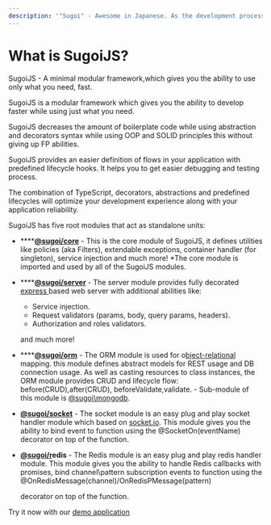 ```yaml
---
description: '"Sugoi" - Awesome in Japanese. As the development process should be.'
---
```


# What is SugoiJS?

SugoiJS - A minimal modular framework,which gives you the ability to use only what you need, fast.

SugoiJS is a modular framework which gives you the ability to develop faster while using just what you need.

SugoiJS decreases the amount of boilerplate code while using abstraction and decorators syntax while using OOP and SOLID principles this without giving up FP abilities. 

SugoiJS provides an easier definition of flows in your application with predefined lifecycle hooks. It helps you to get easier debugging and testing process.

The combination of TypeScript, decorators, abstractions and predefined lifecycles will optimize your development experience along with your application reliability.

SugoiJS has five root modules that act as standalone units:

* \*\*\*\*[**@sugoi/core**](https://wiki.sugoijs.com/sugoi-core/introduction) - This is the core module of SugoiJS, it defines utilities like policies \(aka Filters\), extendable exceptions, container handler \(for singleton\), service injection and much more! \*The core module is imported and used by all of the SugoiJS modules.
* \*\*\*\*[**@sugoi/server**](https://wiki.sugoijs.com/sugoi-server/getting-started) - The server module provides fully decorated [express ](https://github.com/expressjs)based web server with additional abilities like:

  * Service injection.
  * Request validators \(params, body, query params, headers\).
  * Authorization and roles validators.

  and much more!

* \*\*\*\*[**@sugoi/orm**](https://wiki.sugoijs.com/sugoi-orm-1/getting-started) - The ORM module is used for o[bject-relational](https://en.wikipedia.org/wiki/Object-relational_mapping) mapping. this module defines abstract models for REST usage and DB connection usage. As well as casting resources to class instances, the ORM module provides CRUD and lifecycle flow:  before\(CRUD\),after\(CRUD\), beforeValidate,validate. - Sub-module of this module is [@sugoi\mongodb](https://sugoijs.com/#/documentation/mongoDB/index).
* [**@sugoi/socket**](https://wiki.sugoijs.com/sugoi-socket/getting-started) - The socket module is an easy plug and play socket handler module which based on [socket.io](https://github.com/socketio/socket.io). This module gives you the ability to bind event to function using the @SocketOn\(eventName\) decorator on top of the function.
* [**@sugoi/r**](https://wiki.sugoijs.com/sugoi-socket/getting-started)**edis** - The Redis module is an easy plug and play redis handler module. This module gives you the ability to handle Redis callbacks with promises, bind channel\pattern subscription events to function using the @OnRedisMessage\(channel\)/OnRedisPMessage\(pattern\)

   decorator on top of the function.

Try it now with our [demo application](http://demo.sugoijs.com/)

